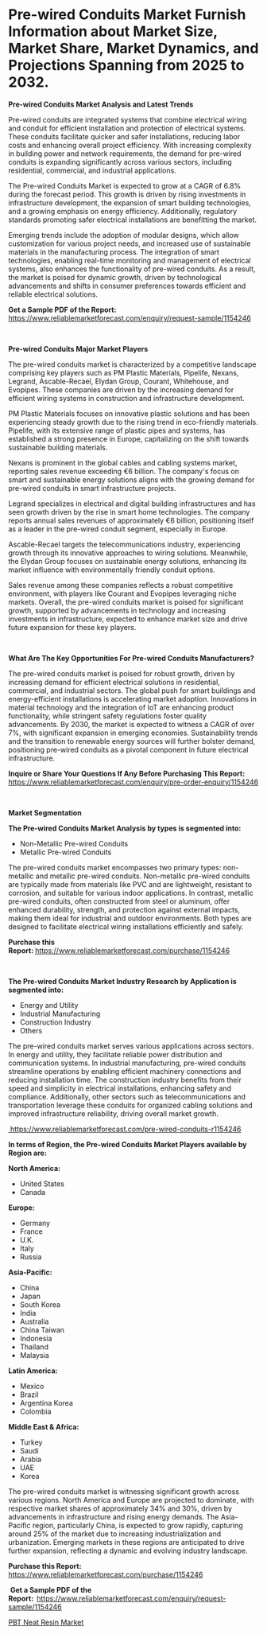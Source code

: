 <p><h1>Pre-wired Conduits Market Furnish Information about Market Size, Market Share, Market Dynamics, and Projections Spanning from 2025 to 2032.</h1></p><p><strong>Pre-wired Conduits Market Analysis and Latest Trends</strong></p>
<p><p>Pre-wired conduits are integrated systems that combine electrical wiring and conduit for efficient installation and protection of electrical systems. These conduits facilitate quicker and safer installations, reducing labor costs and enhancing overall project efficiency. With increasing complexity in building power and network requirements, the demand for pre-wired conduits is expanding significantly across various sectors, including residential, commercial, and industrial applications.</p><p>The Pre-wired Conduits Market is expected to grow at a CAGR of 6.8% during the forecast period. This growth is driven by rising investments in infrastructure development, the expansion of smart building technologies, and a growing emphasis on energy efficiency. Additionally, regulatory standards promoting safer electrical installations are benefitting the market.</p><p>Emerging trends include the adoption of modular designs, which allow customization for various project needs, and increased use of sustainable materials in the manufacturing process. The integration of smart technologies, enabling real-time monitoring and management of electrical systems, also enhances the functionality of pre-wired conduits. As a result, the market is poised for dynamic growth, driven by technological advancements and shifts in consumer preferences towards efficient and reliable electrical solutions.</p></p>
<p><strong>Get a Sample PDF of the Report:&nbsp;</strong> <a href="https://www.reliablemarketforecast.com/enquiry/request-sample/1154246?utm_campaign=1893&utm_medium=2&utm_source=Github&utm_content=ia&utm_term=05022025&utm_id=pre-wired-conduits">https://www.reliablemarketforecast.com/enquiry/request-sample/1154246</a></p>
<p>&nbsp;</p>
<p><strong>Pre-wired Conduits Major Market Players</strong></p>
<p><p>The pre-wired conduits market is characterized by a competitive landscape comprising key players such as PM Plastic Materials, Pipelife, Nexans, Legrand, Ascable-Recael, Elydan Group, Courant, Whitehouse, and Evopipes. These companies are driven by the increasing demand for efficient wiring systems in construction and infrastructure development.</p><p>PM Plastic Materials focuses on innovative plastic solutions and has been experiencing steady growth due to the rising trend in eco-friendly materials. Pipelife, with its extensive range of plastic pipes and systems, has established a strong presence in Europe, capitalizing on the shift towards sustainable building materials.</p><p>Nexans is prominent in the global cables and cabling systems market, reporting sales revenue exceeding €6 billion. The company's focus on smart and sustainable energy solutions aligns with the growing demand for pre-wired conduits in smart infrastructure projects.</p><p>Legrand specializes in electrical and digital building infrastructures and has seen growth driven by the rise in smart home technologies. The company reports annual sales revenues of approximately €6 billion, positioning itself as a leader in the pre-wired conduit segment, especially in Europe.</p><p>Ascable-Recael targets the telecommunications industry, experiencing growth through its innovative approaches to wiring solutions. Meanwhile, the Elydan Group focuses on sustainable energy solutions, enhancing its market influence with environmentally friendly conduit options.</p><p>Sales revenue among these companies reflects a robust competitive environment, with players like Courant and Evopipes leveraging niche markets. Overall, the pre-wired conduits market is poised for significant growth, supported by advancements in technology and increasing investments in infrastructure, expected to enhance market size and drive future expansion for these key players.</p></p>
<p>&nbsp;</p>
<p><strong>What Are The Key Opportunities For Pre-wired Conduits Manufacturers?</strong></p>
<p><p>The pre-wired conduits market is poised for robust growth, driven by increasing demand for efficient electrical solutions in residential, commercial, and industrial sectors. The global push for smart buildings and energy-efficient installations is accelerating market adoption. Innovations in material technology and the integration of IoT are enhancing product functionality, while stringent safety regulations foster quality advancements. By 2030, the market is expected to witness a CAGR of over 7%, with significant expansion in emerging economies. Sustainability trends and the transition to renewable energy sources will further bolster demand, positioning pre-wired conduits as a pivotal component in future electrical infrastructure.</p></p>
<p><strong>Inquire or Share Your Questions If Any Before Purchasing This Report:</strong> <a href="https://www.reliablemarketforecast.com/enquiry/pre-order-enquiry/1154246?utm_campaign=1893&utm_medium=2&utm_source=Github&utm_content=ia&utm_term=05022025&utm_id=pre-wired-conduits">https://www.reliablemarketforecast.com/enquiry/pre-order-enquiry/1154246</a></p>
<p>&nbsp;</p>
<p><strong>Market Segmentation</strong></p>
<p><strong>The Pre-wired Conduits Market Analysis by types is segmented into:</strong></p>
<p><ul><li>Non-Metallic Pre-wired Conduits</li><li>Metallic Pre-wired Conduits</li></ul></p>
<p><p>The pre-wired conduits market encompasses two primary types: non-metallic and metallic pre-wired conduits. Non-metallic pre-wired conduits are typically made from materials like PVC and are lightweight, resistant to corrosion, and suitable for various indoor applications. In contrast, metallic pre-wired conduits, often constructed from steel or aluminum, offer enhanced durability, strength, and protection against external impacts, making them ideal for industrial and outdoor environments. Both types are designed to facilitate electrical wiring installations efficiently and safely.</p></p>
<p><strong>Purchase this Report:&nbsp;</strong><a href="https://www.reliablemarketforecast.com/purchase/1154246?utm_campaign=1893&utm_medium=2&utm_source=Github&utm_content=ia&utm_term=05022025&utm_id=pre-wired-conduits">https://www.reliablemarketforecast.com/purchase/1154246</a></p>
<p>&nbsp;</p>
<p><strong>The Pre-wired Conduits Market Industry Research by Application is segmented into:</strong></p>
<p><ul><li>Energy and Utility</li><li>Industrial Manufacturing</li><li>Construction Industry</li><li>Others</li></ul></p>
<p><p>The pre-wired conduits market serves various applications across sectors. In energy and utility, they facilitate reliable power distribution and communication systems. In industrial manufacturing, pre-wired conduits streamline operations by enabling efficient machinery connections and reducing installation time. The construction industry benefits from their speed and simplicity in electrical installations, enhancing safety and compliance. Additionally, other sectors such as telecommunications and transportation leverage these conduits for organized cabling solutions and improved infrastructure reliability, driving overall market growth.</p></p>
<p><a href="https://www.reliablemarketforecast.com/pre-wired-conduits-r1154246?utm_campaign=1893&utm_medium=2&utm_source=Github&utm_content=ia&utm_term=05022025&utm_id=pre-wired-conduits">&nbsp;https://www.reliablemarketforecast.com/pre-wired-conduits-r1154246</a></p>
<p><strong>In terms of Region, the Pre-wired Conduits Market Players available by Region are:</strong></p>
<p>
    <p> <strong> North America: </strong>
        <ul>
            <li>United States</li>
            <li>Canada</li>
        </ul>
        </p> 
    <p> <strong> Europe: </strong>
        <ul>
            <li>Germany</li>
            <li>France</li>
            <li>U.K.</li>
            <li>Italy</li>
            <li>Russia</li>
        </ul>
        </p> 
    <p> <strong> Asia-Pacific: </strong>
        <ul>
            <li>China</li>
            <li>Japan</li>
            <li>South Korea</li>
            <li>India</li>
            <li>Australia</li>
            <li>China Taiwan</li>
            <li>Indonesia</li>
            <li>Thailand</li>
            <li>Malaysia</li>
        </ul>
        </p> 
    <p> <strong> Latin America: </strong>
        <ul>
            <li>Mexico</li>
            <li>Brazil</li>
            <li>Argentina Korea</li>
            <li>Colombia</li>
        </ul>
        </p> 
    <p> <strong> Middle East & Africa: </strong>
        <ul>
            <li>Turkey</li>
            <li>Saudi</li>
            <li>Arabia</li>
            <li>UAE</li>
            <li>Korea</li>
        </ul>
    </p>
    </p>
<p><p>The pre-wired conduits market is witnessing significant growth across various regions. North America and Europe are projected to dominate, with respective market shares of approximately 34% and 30%, driven by advancements in infrastructure and rising energy demands. The Asia-Pacific region, particularly China, is expected to grow rapidly, capturing around 25% of the market due to increasing industrialization and urbanization. Emerging markets in these regions are anticipated to drive further expansion, reflecting a dynamic and evolving industry landscape.</p></p>
<p><strong>Purchase this Report: </strong><a href="https://www.reliablemarketforecast.com/purchase/1154246?utm_campaign=1893&utm_medium=2&utm_source=Github&utm_content=ia&utm_term=05022025&utm_id=pre-wired-conduits">https://www.reliablemarketforecast.com/purchase/1154246</a></p>
<p>&nbsp;<strong>Get a Sample PDF of the Report:&nbsp;&nbsp;</strong><a href="https://www.reliablemarketforecast.com/enquiry/request-sample/1154246?utm_campaign=1893&utm_medium=2&utm_source=Github&utm_content=ia&utm_term=05022025&utm_id=pre-wired-conduits">https://www.reliablemarketforecast.com/enquiry/request-sample/1154246</a></p>
<p><strong></strong></p>
<p><p><a href="https://github.com/PeterParrish5/Market-Research-Report-List-7/blob/main/pbt-neat-resin-market.md?utm_campaign=1893&utm_medium=2&utm_source=Github&utm_content=ia&utm_term=05022025&utm_id=pre-wired-conduits">PBT Neat Resin Market</a></p></p>